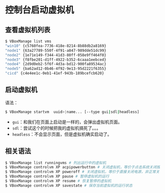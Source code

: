 # 控制台启动虚拟机

## 查看虚拟机列表

```bash
$ VBoxManage list vms
"win10" {c5760fea-7736-418e-8214-8b88db2a8169}
"node1" {63a27789-550f-4f91-a847-989dde51dc99}
"node2" {1e71e149-f344-41d3-80ff-058e9ff464f0}
"node3" {f8fbe201-d1ff-4922-b352-6caaa1eebced}
"node4" {2d9d0eb2-5f6f-4d3a-bd12-900fa89534ac}
"node5" {ba62ad12-0b46-4f92-9e13-95d2221f6355}
"cicd" {c4e4ee1c-0eb1-41ef-943b-189bcefcb620}
```

## 启动虚拟机

语法：

```bash
$ VBoxManage startvm  uuid>|name... [--type gui|sdl|headless]
```

* `gui`：和我们在页面上启动是一样的，会弹出虚拟机页面。
* `sdl`：尝试这个的时候把我的虚拟机搞死了。。。
* `headless`：不会显示页面，但是虚拟机确实启动了。

## 相关语法

```bash
$ VBoxManage list runningvms # 列出运行中的虚拟机
$ VBoxManage controlvm XP acpipowerbutton # 关闭虚拟机，等价于点击系统关闭按钮，正常关机
$ VBoxManage controlvm XP poweroff # 关闭虚拟机，等价于直接关闭电源，非正常关机
$ VBoxManage controlvm XP pause # 暂停虚拟机的运行
$ VBoxManage controlvm XP resume # 恢复暂停的虚拟机
$ VBoxManage controlvm XP savestate # 保存当前虚拟机的运行状态
```
